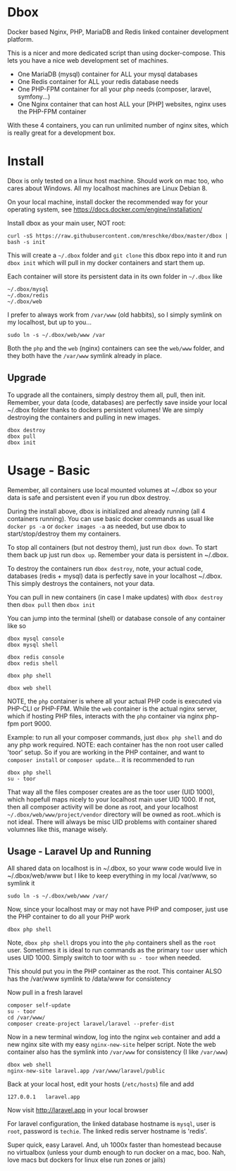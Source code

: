 # Dbox

Docker based Nginx, PHP, MariaDB and Redis linked container development platform.

This is a nicer and more dedicated script than using docker-compose.  This lets you have a nice web development set of machines.

* One MariaDB (mysql) container for ALL your mysql databases
* One Redis container for ALL your redis database needs
* One PHP-FPM container for all your php needs (composer, laravel, symfony...)
* One Nginx container that can host ALL your [PHP] websites, nginx uses the PHP-FPM container

With these 4 containers, you can run unlimited number of nginx sites, which is really great for a development box.



# Install

Dbox is only tested on a linux host machine.  Should work on mac too, who cares about Windows.  All my localhost machines are Linux Debian 8.

On your local machine, install docker the recommended way for your operating system, see https://docs.docker.com/engine/installation/

Install dbox as your main user, NOT root:

	curl -sS https://raw.githubusercontent.com/mreschke/dbox/master/dbox | bash -s init

This will create a `~/.dbox` folder and `git clone` this dbox repo into it and run `dbox init` which will pull in my docker containers and start them up.

Each container will store its persistent data in its own folder in `~/.dbox` like

	~/.dbox/mysql
	~/.dbox/redis
	~/.dbox/web

I prefer to always work from `/var/www` (old habbits), so I simply symlink on my localhost, but up to you...

	sudo ln -s ~/.dbox/web/www /var

Both the `php` and the `web` (nginx) containers can see the `web/www` folder, and they both have the `/var/www` symlink already in place.


## Upgrade

To upgrade all the containers, simply destroy them all, pull, then init.
Remember, your data (code, databases) are perfectly save inside your local ~/.dbox folder thanks to dockers persistent volumes!  We are simply destroying the containers and pulling in new images.

	dbox destroy
	dbox pull
	dbox init



# Usage - Basic

Remember, all containers use local mounted volumes at ~/.dbox so your data is safe and persistent even if you run dbox destroy.

During the install above, dbox is initialized and already running (all 4 containers running).
You can use basic docker commands as usual like `docker ps -a` or `docker images -a` as needed, but use dbox to start/stop/destroy them my containers.

To stop all containers (but not destroy them), just run `dbox down`.  To start them back up just run `dbox up`.  Remember your data is persistent in ~/.dbox.

To destroy the containers run `dbox destroy`, note, your actual code, databases (redis + mysql) data is perfectly save in your localhost ~/.dbox.
This simply destroys the containers, not your data.

You can pull in new containers (in case I make updates) with `dbox destroy` then `dbox pull` then `dbox init`

You can jump into the terminal (shell) or database console of any container like so

	dbox mysql console
	dbox mysql shell

	dbox redis console
	dbox redis shell

	dbox php shell

	dbox web shell

NOTE, the `php` container is where all your actual PHP code is executed via PHP-CLI or PHP-FPM.  While the `web` container is the actual
nginx server, which if hosting PHP files, interacts with the `php` container via nginx php-fpm port 9000.

Example: to run all your composer commands, just `dbox php shell` and do any php work required.  NOTE: each container has the non root user
called 'toor' setup.  So if you are working in the PHP container, and want to `composer install` or `composer update`... it is recommended to run

	dbox php shell
	su - toor

That way all the files composer creates are as the toor user (UID 1000), which hopefull maps nicely to your localhost main user UID 1000.  If not, then all composer activity 
will be done as root, and your localhost `~/.dbox/web/www/project/vendor` directory will be owned as root..which is not ideal.
There will always be misc UID problems with container shared volumnes like this, manage wisely.


## Usage - Laravel Up and Running

All shared data on localhost is in ~/.dbox, so your www code would live in ~/.dbox/web/www but I like to keep everything in my local /var/www, so symlink it

	sudo ln -s ~/.dbox/web/www /var/

Now, since your localhost may or may not have PHP and composer, just use the PHP container to do all your PHP work

	dbox php shell

Note, `dbox php shell` drops you into the `php` containers shell as the `root` user.  Sometimes it is ideal to run commands as the primary `toor` user which uses UID 1000.
Simply switch to toor with `su - toor` when needed.

This should put you in the PHP container as the root.  This container ALSO has the /var/www symlink to /data/www for consistency

Now pull in a fresh laravel

	composer self-update
	su - toor
	cd /var/www/
	composer create-project laravel/laravel --prefer-dist

Now in a new terminal window, log into the nginx `web` container and add a new nginx site with my easy `nginx-new-site` helper script.
Note the web container also has the symlink into `/var/www` for consistency (I like `/var/www`)

	dbox web shell
	nginx-new-site laravel.app /var/www/laravel/public

Back at your local host, edit your hosts (`/etc/hosts`) file and add

	127.0.0.1	laravel.app

Now visit http://laravel.app in your local browser

For laravel configuration, the linked database hostname is `mysql`, user is `root`, password is `techie`. The linked redis server hostname is 'redis'.

Super quick, easy Laravel.  And, uh 1000x faster than homestead because no virtualbox (unless your dumb enough to run docker on a mac, boo. Nah, love macs but dockers for linux else run zones or jails)





